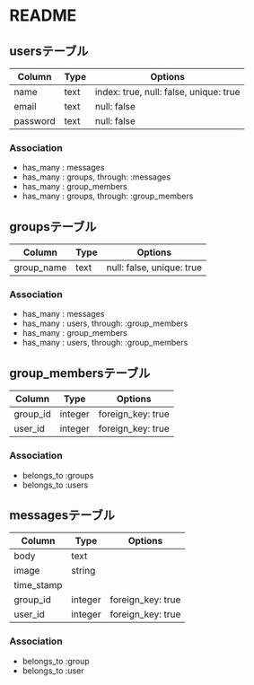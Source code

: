 # README

## usersテーブル

|Column|Type|Options|
|------|----|-------|
|name|text|index: true, null: false, unique: true|
|email|text|null: false|
|password|text|null: false|

### Association
- has_many : messages
- has_many : groups, through: :messages
- has_many : group_members
- has_many : groups, through: :group_members


## groupsテーブル
|Column|Type|Options|
|------|----|-------|
|group_name|text|null: false, unique: true|

### Association
- has_many : messages
- has_many : users, through: :group_members
- has_many : group_members
- has_many : users, through: :group_members

## group_membersテーブル
|Column|Type|Options|
|------|----|-------|
|group_id|integer|foreign_key: true|
|user_id|integer|foreign_key: true|

### Association
- belongs_to :groups
- belongs_to :users


## messagesテーブル
|Column|Type|Options|
|------|----|-------|
|body|text||
|image|string||
|time_stamp|||
|group_id|integer|foreign_key: true|
|user_id|integer|foreign_key: true|

### Association
- belongs_to :group
- belongs_to :user
